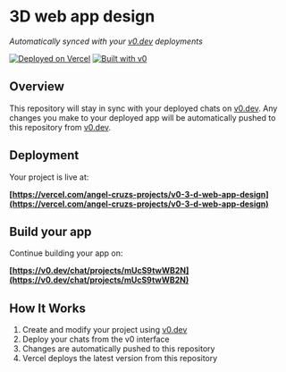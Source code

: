 # 3D web app design

*Automatically synced with your [v0.dev](https://v0.dev) deployments*

[![Deployed on Vercel](https://img.shields.io/badge/Deployed%20on-Vercel-black?style=for-the-badge&logo=vercel)](https://vercel.com/angel-cruzs-projects/v0-3-d-web-app-design)
[![Built with v0](https://img.shields.io/badge/Built%20with-v0.dev-black?style=for-the-badge)](https://v0.dev/chat/projects/mUcS9twWB2N)

## Overview

This repository will stay in sync with your deployed chats on [v0.dev](https://v0.dev).
Any changes you make to your deployed app will be automatically pushed to this repository from [v0.dev](https://v0.dev).

## Deployment

Your project is live at:

**[https://vercel.com/angel-cruzs-projects/v0-3-d-web-app-design](https://vercel.com/angel-cruzs-projects/v0-3-d-web-app-design)**

## Build your app

Continue building your app on:

**[https://v0.dev/chat/projects/mUcS9twWB2N](https://v0.dev/chat/projects/mUcS9twWB2N)**

## How It Works

1. Create and modify your project using [v0.dev](https://v0.dev)
2. Deploy your chats from the v0 interface
3. Changes are automatically pushed to this repository
4. Vercel deploys the latest version from this repository